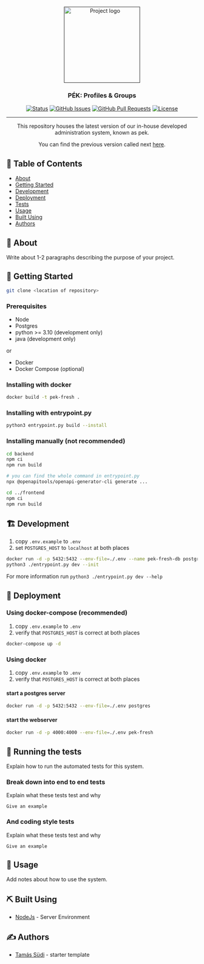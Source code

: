<p align="center">
  <a href="" rel="noopener">
 <img width=200px height=200px src="https://i.imgur.com/6wj0hh6.jpg" alt="Project logo"></a>
</p>

<h3 align="center">PÉK: Profiles & Groups</h3>

<div align="center">

[![Status](https://img.shields.io/badge/status-active-success.svg)]()
[![GitHub Issues](https://img.shields.io/github/issues/kir-dev/pek-fresh.svg)](https://github.com/kir-dev/pek-fresh/issues)
[![GitHub Pull Requests](https://img.shields.io/github/issues-pr/kir-dev/pek-fresh.svg)](https://github.com/kir-dev/pek-fresh/pulls)
[![License](https://img.shields.io/badge/license-UNKNOWN-red.svg)](/LICENSE)

</div>

---

<center>
This repository houses the latest version of our in-house developed administration system, known as pek.

You can find the previous version called next [here](https://github.com/kir-dev/pek-next).
</center>

## 📝 Table of Contents

- [About](#about)
- [Getting Started](#getting_started)
- [Development](#development)
- [Deployment](#deployment)
- [Tests](#tests)
- [Usage](#usage)
- [Built Using](#built_using)
- [Authors](#authors)

## 🧐 About <a name = "about"></a>

Write about 1-2 paragraphs describing the purpose of your project.

## 🏁 Getting Started <a name = "getting_started"></a>

```bash
git clone <location of repository>
```

### Prerequisites

- Node
- Postgres
- python >= 3.10 (development only)
- java (development only)

or

- Docker
- Docker Compose (optional)

### Installing with docker

```bash
docker build -t pek-fresh .
```

### Installing with entrypoint.py

```bash
python3 entrypoint.py build --install
```

### Installing manually (not recommended)

```bash
cd backend
npm ci
npm run build

# you can find the whole command in entrypoint.py
npx @openapitools/openapi-generator-cli generate ...

cd ../frontend
npm ci
npm run build
```

## 🏗️ Development <a name = "development"></a>

1. copy `.env.example` to `.env`
2. set `POSTGRES_HOST` to `localhost` at both places

```bash
docker run -d -p 5432:5432 --env-file=./.env --name pek-fresh-db postgres
python3 ./entrypoint.py dev --init
```

For more information run `python3 ./entrypoint.py dev --help`

## 🚀 Deployment <a name = "deployment"></a>

### Using docker-compose (recommended)

1. copy `.env.example` to `.env`
2. verify that `POSTGRES_HOST` is correct at both places

```bash
docker-compose up -d
```

### Using docker

1. copy `.env.example` to `.env`
2. verify that `POSTGRES_HOST` is correct at both places

#### start a postgres server

```bash
docker run -d -p 5432:5432 --env-file=./.env postgres
```

#### start the webserver

```bash
docker run -d -p 4000:4000 --env-file=./.env pek-fresh
```

## 🔧 Running the tests <a name = "tests"></a>

Explain how to run the automated tests for this system.

### Break down into end to end tests

Explain what these tests test and why

```
Give an example
```

### And coding style tests

Explain what these tests test and why

```
Give an example
```

## 🎈 Usage <a name="usage"></a>

Add notes about how to use the system.


## ⛏️ Built Using <a name = "built_using"></a>

- [NodeJs](https://nodejs.org/en/) - Server Environment

## ✍️ Authors <a name = "authors"></a>

- [Tamás Südi](https://github.com/tomitheninja) - starter template

<!-- See also the list of [contributors](https://github.com/kylelobo/The-Documentation-Compendium/contributors) who participated in this project. -->
